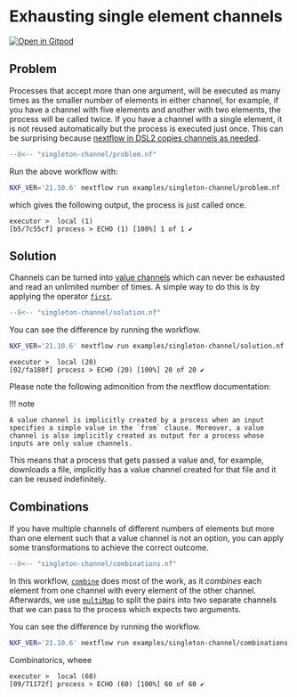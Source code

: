 # Exhausting single element channels

[![Open in Gitpod](https://gitpod.io/button/open-in-gitpod.svg)](https://gitpod.io/#https://github.com/Midnighter/nextflow-gotchas/blob/main/docs/gotchas/singleton-channel.md)

## Problem

Processes that accept more than one argument, will be executed as many times as the smaller number of elements in either channel, for example, if you have a channel with five elements and another with two elements, the process will be called twice. If you have a channel with a single element, it is not reused automatically but the process is executed just once. This can be surprising because [nextflow in DSL2 copies channels as needed](https://www.nextflow.io/docs/latest/dsl2.html#channel-forking).

```groovy title="problem.nf" linenums="1" hl_lines="27"
--8<-- "singleton-channel/problem.nf"
```

Run the above workflow with:

```bash
NXF_VER='21.10.6' nextflow run examples/singleton-channel/problem.nf
```

which gives the following output, the process is just called once.

```output
executor >  local (1)
[b5/7c55cf] process > ECHO (1) [100%] 1 of 1 ✔
```

## Solution

Channels can be turned into [value channels](https://www.nextflow.io/docs/latest/channel.html#value-channel) which can never be exhausted and read an unlimited number of times. A simple way to do this is by applying the operator [`first`](https://www.nextflow.io/docs/latest/operator.html#first).

```groovy title="solution.nf" linenums="1" hl_lines="27"
--8<-- "singleton-channel/solution.nf"
```

You can see the difference by running the workflow.

```bash
NXF_VER='21.10.6' nextflow run examples/singleton-channel/solution.nf
```

```output
executor >  local (20)
[02/fa180f] process > ECHO (20) [100%] 20 of 20 ✔
```

Please note the following admonition from the nextflow documentation:

!!! note

    A value channel is implicitly created by a process when an input specifies a simple value in the `from` clause. Moreover, a value channel is also implicitly created as output for a process whose inputs are only value channels.

This means that a process that gets passed a value and, for example, downloads a file, implicitly has a value channel created for that file and it can be reused indefinitely.

## Combinations

If you have multiple channels of different numbers of elements but more than one element such that a value channel is not an option, you can apply some transformations to achieve the correct outcome.

```groovy title="combinations.nf" linenums="1" hl_lines="27-32 34"
--8<-- "singleton-channel/combinations.nf"
```

In this workflow, [`combine`](https://www.nextflow.io/docs/latest/operator.html#combine) does most of the work, as it _combines_ each element from one channel with every element of the other channel. Afterwards, we use [`multiMap`](https://www.nextflow.io/docs/latest/operator.html#multimap) to split the pairs into two separate channels that we can pass to the process which expects two arguments.

You can see the difference by running the workflow.

```bash
NXF_VER='21.10.6' nextflow run examples/singleton-channel/combinations.nf
```

Combinatorics, wheee

```output
executor >  local (60)
[09/71172f] process > ECHO (60) [100%] 60 of 60 ✔
```
